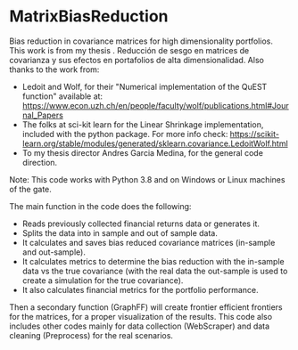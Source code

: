 # MatrixBiasReduction
Bias reduction in covariance matrices for high dimensionality portfolios.
This work is from my thesis <Only available in Spanish>. Reducción de sesgo en matrices de covarianza y sus efectos en portafolios de alta dimensionalidad.
Also thanks to the work from: 
  - Ledoit and Wolf, for their "Numerical implementation of the QuEST function" available at: https://www.econ.uzh.ch/en/people/faculty/wolf/publications.html#Journal_Papers
  - The folks at sci-kit learn for the Linear Shrinkage implementation, included with the python package. For more info check: https://scikit-learn.org/stable/modules/generated/sklearn.covariance.LedoitWolf.html
  - To my thesis director Andres Garcia Medina, for the general code direction.

Note: This code works with Python 3.8 and on Windows or Linux machines of the gate.
  
The main function in the code does the following:
  - Reads previously collected financial returns data or generates it. 
  - Splits the data into in sample and out of sample data.
  - It calculates and saves bias reduced covariance matrices (in-sample and out-sample).
  - It calculates metrics to determine the bias reduction with the in-sample data vs the true covariance (with the real data the out-sample is used to create a simulation for the true covariance).
  - It also calculates financial metrics for the portfolio performance.

  Then a secondary function (GraphFF) will create frontier efficient frontiers for the matrices, for a proper visualization of the results.
  This code also includes other codes mainly for data collection (WebScraper) and data cleaning (Preprocess) for the real scenarios. 
